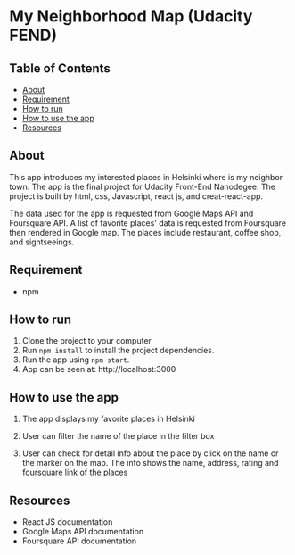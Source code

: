 # My Neighborhood Map (Udacity FEND)

## Table of Contents

* [About](#About)
* [Requirement](#Requirement)
* [How to run](#How)
* [How to use the app](#How)
* [Resources](#Resources)

## About

This app introduces my interested places in Helsinki where is my neighbor town. The app is the final project for Udacity Front-End Nanodegee. The project is built by html, css, Javascript, react js, and creat-react-app.

The data used for the app is requested from Google Maps API and Foursquare API. A list of favorite places' data is requested from Foursquare then rendered in Google map. The places include restaurant, coffee shop, and sightseeings. 

## Requirement

* npm

## How to run

1. Clone the project to your computer
2. Run `npm install` to install the project dependencies.
3. Run the app using `npm start`.
4. App can be seen at: http://localhost:3000  

## How to use the app

1. The app displays my favorite places in Helsinki

2. User can filter the name of the place in the filter box

3. User can check for detail info about the place by click on the name or the marker on the map. The info shows the name, address, rating and foursquare link of the places

## Resources

* React JS documentation
* Google Maps API documentation
* Foursquare API documentation







